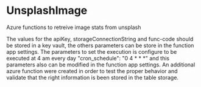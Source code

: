 # UnsplashImage
Azure functions to retreive image stats from unsplash

The values for the apiKey, storageConnectionString and func-code should be stored in a key vault, the others parameters can be store in the function app settings.
The parameters to set the execution is configure to be executed at 4 am every day "cron_schedule": "0 4 * * *" and this parameters also can be modified in the function app settings.
An additional azure function were created in order to test the proper behavior and validate that the right information is been stored in the table storage.
